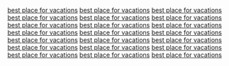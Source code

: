 <a href="https://images.google.com.pe/url?q=https://sunvilla.in">best place for vacations</a>
<a href="http://images.google.lk/url?q=https://sunvilla.in">best place for vacations</a>
<a href="https://maps.google.co.ve/url?q=https://sunvilla.in">best place for vacations</a>
<a href="https://images.google.com/url?q=https://sunvilla.in">best place for vacations</a>
<a href="http://maps.google.com.sl/url?q=https://sunvilla.in">best place for vacations</a>
<a href="https://maps.google.co.ke/url?q=https://sunvilla.in">best place for vacations</a>
<a href="https://images.google.az/url?sa=t&url=https://sunvilla.in/">best place for vacations</a>
<a href="https://images.google.az/url?q=https://sunvilla.in">best place for vacations</a>
<a href="https://images.google.com.ag/url?q=https://sunvilla.in">best place for vacations</a>
<a href="https://images.google.bs/url?q=https://sunvilla.in">best place for vacations</a>
<a href="https://maps.google.mg/url?q=https://sunvilla.in">best place for vacations</a>
<a href="https://images.google.com.bz/url?q=https://sunvilla.in">best place for vacations</a>
<a href="https://images.google.com.gi/url?q=https://sunvilla.in">best place for vacations</a>
<a href="https://images.google.fm/url?q=https://sunvilla.in">best place for vacations</a>
<a href="https://images.google.co.ug/url?q=https://sunvilla.in">best place for vacations</a>
<a href="https://images.google.md/url?q=https://sunvilla.in">best place for vacations</a>
<a href="https://images.google.je/url?q=https://sunvilla.in">best place for vacations</a>
<a href="https://images.google.co.vi/url?q=https://sunvilla.in">best place for vacations</a>
<a href="https://maps.google.com.ly/url?sa=t&url=https://sunvilla.in/">best place for vacations</a>
<a href="https://images.google.me/url?sa=t&url=https://sunvilla.in/">best place for vacations</a>
<a href="https://maps.google.dm/url?q=https://sunvilla.in">best place for vacations</a>
